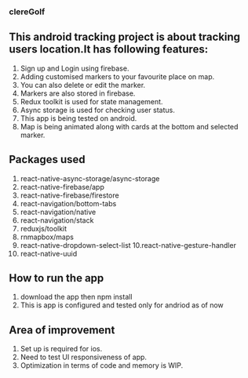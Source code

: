 ### clereGolf

## This android tracking project is about tracking users location.It has following features:
 1. Sign up and Login using firebase.
 2. Adding customised markers to your favourite place on map.
 3. You can also delete or edit the marker.
 4. Markers are also stored in firebase. 
 5. Redux toolkit is used for state management.
 6. Async storage is used for checking user status.
 7. This app is being tested on android.
 8. Map is being animated along with cards at the bottom and selected marker.

## Packages used
  1. react-native-async-storage/async-storage
  2. react-native-firebase/app
  3. react-native-firebase/firestore
  4. react-navigation/bottom-tabs
  5. react-navigation/native
  6. react-navigation/stack
  7. reduxjs/toolkit
  8. rnmapbox/maps
  9. react-native-dropdown-select-list
  10.react-native-gesture-handler
  12. react-native-uuid

## How to run the app
1. download the app then npm install
2. This is app is configured and tested only for andriod as of now

## Area of improvement
1. Set up is required for ios.
2. Need to test UI responsiveness of app.
3. Optimization in terms of code and memory is WIP.

   
